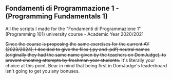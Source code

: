 ## Fondamenti di Programmazione 1 - (Programming Fundamentals 1)
All the scripts I made for the "Fondamenti di Programmazione 1" (Programming 101) university course  - Academic Year 2020/2021

~~Since the course is proposing the same exercises for the current AY (2023/2024), I decided to give the files (.py and .pdf) neutral names (originally they had the same name given by the teachers on DomJudge), to prevent cheating attempts by freshman year students.~~
It's literally your choice at this point. Bear in mind that being first in DomJudge's leaderboard isn't going to get you any bonuses.
